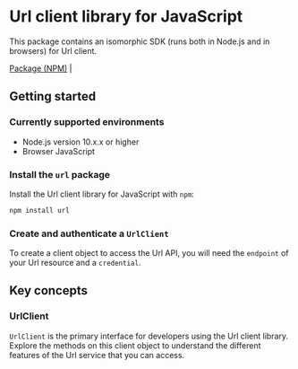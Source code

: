 # Url client library for JavaScript

This package contains an isomorphic SDK (runs both in Node.js and in browsers) for Url client.



[Package (NPM)](https://www.npmjs.com/package/url) |

## Getting started

### Currently supported environments

- Node.js version 10.x.x or higher
- Browser JavaScript


### Install the `url` package

Install the Url client library for JavaScript with `npm`:

```bash
npm install url
```

### Create and authenticate a `UrlClient`

To create a client object to access the Url API, you will need the `endpoint` of your Url resource and a `credential`.
## Key concepts

### UrlClient

`UrlClient` is the primary interface for developers using the Url client library. Explore the methods on this client object to understand the different features of the Url service that you can access.

